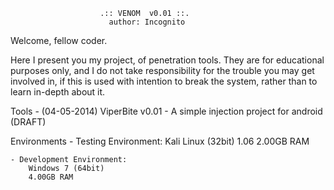 						.:: VENOM  v0.01 ::.
						  author: Incognito
						
Welcome, fellow coder. 

Here I present you my project, of penetration
tools. They are for educational purposes only,
and I do not take responsibility for the trouble
you may get involved in, if this is used 
with intention to break the system, rather than
to learn in-depth about it.

Tools
	- (04-05-2014) ViperBite v0.01 - A simple injection project for android (DRAFT)


Environments
	- Testing Environment:
		Kali Linux (32bit) 1.06
		2.00GB RAM
		
	- Development Environment:
		Windows 7 (64bit)
		4.00GB RAM
	
